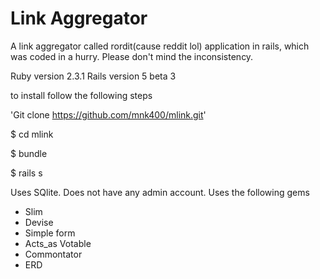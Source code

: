 # Link Aggregator

A link aggregator called rordit(cause reddit lol) application in rails, which was coded in a hurry. Please don't mind the inconsistency.

Ruby version 2.3.1
Rails version 5 beta 3

to install follow the following steps

'Git clone https://github.com/mnk400/mlink.git'

$ cd mlink

$ bundle

$ rails s

Uses SQlite.
Does not have any admin account.
Uses the following gems
- Slim
- Devise
- Simple form
- Acts_as Votable
- Commontator
- ERD
